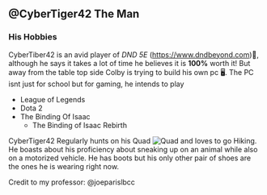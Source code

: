## @CyberTiger42 The Man
### His Hobbies

  CyberTiber42 is an avid player of *DND 5E* (https://www.dndbeyond.com):dragon_face:, although he says it takes a lot of time he believes it is **100%** worth it! But away from the table top side Colby is trying to build his own pc :desktop_computer:. The PC isnt just for school but for gaming, he intends to play 
- League of Legends
- Dota 2
- The Binding Of Isaac
  - The Binding of Isaac Rebirth
  
CyberTiger42 Regularly hunts on his Quad ![Quad](https://www.razor.com/wp-content/uploads/2018/01/dirtquad_bk_product.png) and loves to go Hiking. He boasts about his proficiency about sneaking up on an animal while also on a motorized vehicle. He has boots but his only other pair of shoes are the ones he is wearing right now.

Credit to my professor: @joeparislbcc
